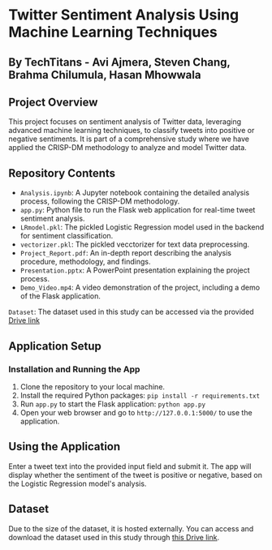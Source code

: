 # Twitter Sentiment Analysis Using Machine Learning Techniques
## By TechTitans - Avi Ajmera, Steven Chang, Brahma Chilumula, Hasan Mhowwala


## Project Overview
This project focuses on sentiment analysis of Twitter data, leveraging advanced machine learning techniques, to classify tweets into positive or negative sentiments. It is part of a comprehensive study where we have applied the CRISP-DM methodology to analyze and model Twitter data. 

## Repository Contents
- `Analysis.ipynb`: A Jupyter notebook containing the detailed analysis process, following the CRISP-DM methodology.
- `app.py`: Python file to run the Flask web application for real-time tweet sentiment analysis.
- `LRmodel.pkl`: The pickled Logistic Regression model used in the backend for sentiment classification.
- `vectorizer.pkl`: The pickled vecctorizer for text data preprocessing.
- `Project_Report.pdf`: An in-depth report describing the analysis procedure, methodology, and findings.
- `Presentation.pptx`: A PowerPoint presentation explaining the project process.
- `Demo_Video.mp4`: A video demonstration of the project, including a demo of the Flask application.


`Dataset`: The dataset used in this study can be accessed via the provided [Drive link](https://drive.google.com/file/d/1X7pxCfanGIlYKdxslbO_vZU7pX2Mscaa/view)

## Application Setup


### Installation and Running the App
1. Clone the repository to your local machine.
2. Install the required Python packages: `pip install -r requirements.txt`
3. Run `app.py` to start the Flask application: `python app.py`
4. Open your web browser and go to `http://127.0.0.1:5000/` to use the application.

## Using the Application
Enter a tweet text into the provided input field and submit it. The app will display whether the sentiment of the tweet is positive or negative, based on the Logistic Regression model's analysis.

## Dataset
Due to the size of the dataset, it is hosted externally. You can access and download the dataset used in this study through [this Drive link](https://drive.google.com/file/d/1X7pxCfanGIlYKdxslbO_vZU7pX2Mscaa/view).


